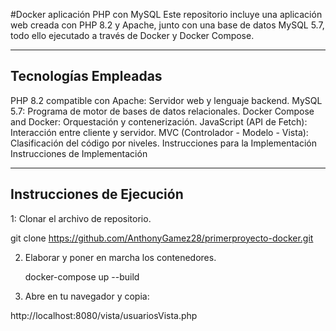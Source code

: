 #Docker aplicación PHP con MySQL
Este repositorio incluye una aplicación web creada con PHP 8.2 y Apache, junto con una base de datos MySQL 5.7, todo ello ejecutado a través de Docker y Docker Compose.



---

## Tecnologías Empleadas
PHP 8.2 compatible con Apache: Servidor web y lenguaje backend.
MySQL 5.7: Programa de motor de bases de datos relacionales.
Docker Compose and Docker: Orquestación y contenerización.
JavaScript (API de Fetch): Interacción entre cliente y servidor.
MVC (Controlador - Modelo - Vista): Clasificación del código por niveles.
Instrucciones para la Implementación Instrucciones de Implementación

---

## Instrucciones de Ejecución

1: Clonar el archivo de repositorio.

git clone https://github.com/AnthonyGamez28/primerproyecto-docker.git


2. Elaborar y poner en marcha los contenedores.

   docker-compose up --build

3. Abre en tu navegador y copia:

http://localhost:8080/vista/usuariosVista.php
